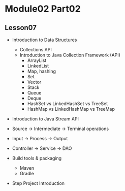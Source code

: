 # Module02 Part02

## Lesson07

- Introduction to Data Structures
    - Collections API
    - Introduction to Java Collection Framework (API)
        - ArrayList
        - LinkedList
        - Map, hashing
        - Set
        - Vector
        - Stack
        - Queue
        - Deque
        - HashSet vs LinkedHashSet vs TreeSet
        - HashMap vs LinkedHashMap vs TreeMap
    
- Introduction to Java Stream API
- Source -> Intermediate -> Terminal operations
- Input -> Process -> Output
- Controller -> Service -> DAO
- Build tools & packaging
    - Maven
    - Gradle
- Step Project Introduction